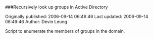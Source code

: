 ###Recursively look up groups in Active Directory

Originally published: 2006-09-14 06:49:46
Last updated: 2006-09-14 06:49:46
Author: Devin Leung

Script to enumerate the members of groups in the domain.